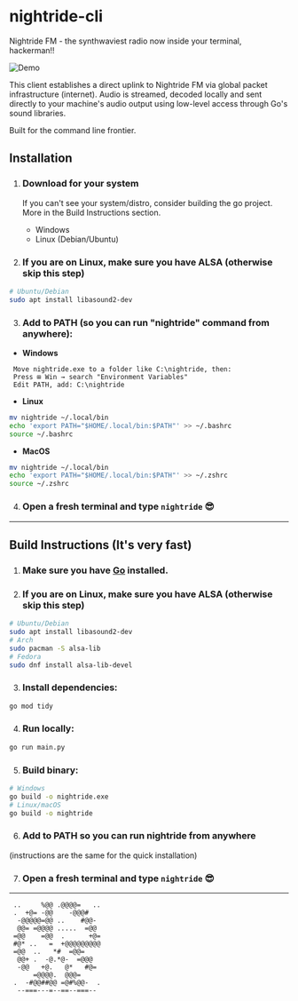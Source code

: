 # nightride-cli

Nightride FM - the synthwaviest radio now inside your terminal, hackerman!!

![Demo](assets/demo.gif)

This client establishes a direct uplink to Nightride FM via global packet infrastructure (internet). Audio is streamed, decoded locally and sent directly to your machine's audio output using low-level access through Go's sound libraries.

Built for the command line frontier.

## Installation

1. ### Download for your system

   If you can't see your system/distro, consider building the go project. More in the Build Instructions section.

   - Windows
   - Linux (Debian/Ubuntu)

2. ### If you are on Linux, make sure you have ALSA (otherwise skip this step)

```bash
# Ubuntu/Debian
sudo apt install libasound2-dev
```

3. ### Add to PATH (so you can run "nightride" command from anywhere):

- **Windows**

```
 Move nightride.exe to a folder like C:\nightride, then:
 Press ⊞ Win → search "Environment Variables"
 Edit PATH, add: C:\nightride
```

- **Linux**

```bash
mv nightride ~/.local/bin
echo 'export PATH="$HOME/.local/bin:$PATH"' >> ~/.bashrc
source ~/.bashrc
```

- **MacOS**

```bash
mv nightride ~/.local/bin
echo 'export PATH="$HOME/.local/bin:$PATH"' >> ~/.zshrc
source ~/.zshrc
```

4. ### Open a fresh terminal and type `nightride` 😎

---

## Build Instructions (It's very fast)

1. ### Make sure you have [Go](https://go.dev/doc/install) installed.

2. ### If you are on Linux, make sure you have ALSA (otherwise skip this step)

```bash
# Ubuntu/Debian
sudo apt install libasound2-dev
# Arch
sudo pacman -S alsa-lib
# Fedora
sudo dnf install alsa-lib-devel
```

3. ### Install dependencies:

```bash
go mod tidy
```

4. ### Run locally:

```bash
go run main.py
```

5. ### Build binary:

```bash
# Windows
go build -o nightride.exe
# Linux/macOS
go build -o nightride
```

6. ### Add to PATH so you can run nightride from anywhere

(instructions are the same for the quick installation)

7. ### Open a fresh terminal and type `nightride` 😎

---

```
 ..     %@@ .@@@@=   ..
 .  +@= -@@    -@@@#
  -@@@@@=@@ ..    #@@-
  @@= =@@@@ .....  =@@
 =@@    =@@  .      +@=
 #@* ..   =  +@@@@@@@@@
 =@@  ..   *#  =@@=
  @@+ .  -@.*@-  =@@@
  -@@   +@.   @*   #@=
      =@@@@.  @@@=
 .  -#@@##@@ =@#%@@-  .
  --===---=--==--===--
```
